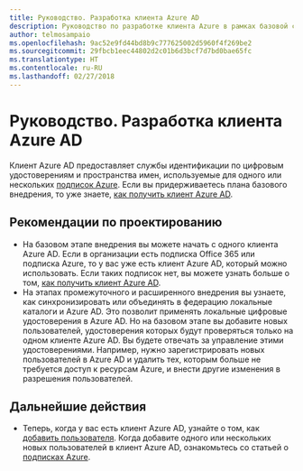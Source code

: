 ```yaml
---
title: Руководство. Разработка клиента Azure AD
description: Руководство по разработке клиента Azure в рамках базовой стратегии внедрения облака
author: telmosampaio
ms.openlocfilehash: 9ac52e9fd44bd8b9c777625002d5960f4f269be2
ms.sourcegitcommit: 29fbcb1eec44802d2c01b6d3bcf7d7bd0bae65fc
ms.translationtype: HT
ms.contentlocale: ru-RU
ms.lasthandoff: 02/27/2018
---
```

# <a name="guidance-azure-ad-tenant-design"></a>Руководство. Разработка клиента Azure AD

Клиент Azure AD предоставляет службы идентификации по цифровым удостоверениям и пространства имен, используемые для одного или нескольких [подписок Azure](subscription-explainer.md). Если вы придерживаетесь плана базового внедрения, то уже знаете, [как получить клиент Azure AD][how-to-get-aad-tenant]. 

## <a name="design-considerations"></a>Рекомендации по проектированию

- На базовом этапе внедрения вы можете начать с одного клиента Azure AD. Если в организации есть подписка Office 365 или подписка Azure, то у вас уже есть клиент Azure AD, который можно использовать. Если таких подписок нет, вы можете узнать больше о том, [как получить клиент Azure AD][how-to-get-aad-tenant]. 
- На этапах промежуточного и расширенного внедрения вы узнаете, как синхронизировать или объединять в федерацию локальные каталоги и Azure AD. Это позволит применять локальные цифровые удостоверения в Azure AD. Но на базовом этапе вы добавите новых пользователей, удостоверения которых будут проверяться только на одном клиенте Azure AD. Вы будете отвечать за управление этими удостоверениями. Например, нужно зарегистрировать новых пользователей в Azure AD и удалить тех, которым больше не требуется доступ к ресурсам Azure, и внести другие изменения в разрешения пользователей.

## <a name="next-steps"></a>Дальнейшие действия

* Теперь, когда у вас есть клиент Azure AD, узнайте о том, как [добавить пользователя][azure-ad-add-user]. Когда добавите одного или нескольких новых пользователей в клиент Azure AD, ознакомьтесь со статьей о [подписках Azure](subscription-explainer.md).

<!-- Links -->

[azure-ad-add-user]: /azure/active-directory/add-users-azure-active-directory?toc=/azure/architecture/cloud-adoption-guide/toc.json
[docs-manage-azure-ad]: /azure/active-directory/active-directory-administer?toc=/azure/architecture/cloud-adoption-guide/toc.json
[docs-tenant]: /azure/active-directory/develop/active-directory-howto-tenant?toc=/azure/architecture/cloud-adoption-guide/toc.json
[docs-associate-subscription]: /azure/active-directory/active-directory-how-subscriptions-associated-directory?toc=/azure/architecture/cloud-adoption-guide/toc.json
[how-to-get-aad-tenant]: /azure/active-directory/develop/active-directory-howto-tenant?toc=/azure/architecture/cloud-adoption-guide/toc.json
